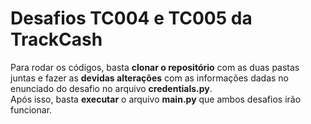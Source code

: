# Desafios TC004 e TC005 da TrackCash

Para rodar os códigos, basta <b>clonar o repositório</b> com as duas pastas juntas e fazer as <b>devidas alterações</b> com as informações dadas no enunciado do desafio no arquivo <b>credentials.py</b>. <br>
Após isso, basta <b>executar</b> o arquivo <b>main.py</b> que ambos desafios irão funcionar.